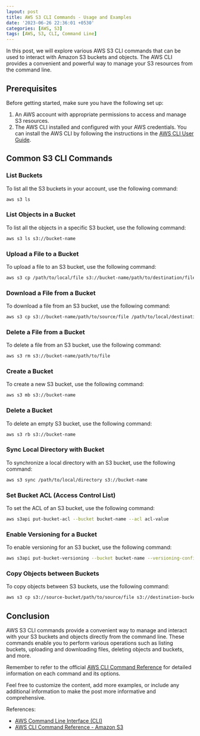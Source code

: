 ```yaml
---
layout: post
title: AWS S3 CLI Commands - Usage and Examples
date: '2023-06-26 22:36:01 +0530'
categories: [AWS, S3]
tags: [AWS, S3, CLI, Command Line]
---
```


In this post, we will explore various AWS S3 CLI commands that can be used to interact with Amazon S3 buckets and objects. The AWS CLI provides a convenient and powerful way to manage your S3 resources from the command line.

## Prerequisites

Before getting started, make sure you have the following set up:

1. An AWS account with appropriate permissions to access and manage S3 resources.
2. The AWS CLI installed and configured with your AWS credentials. You can install the AWS CLI by following the instructions in the [AWS CLI User Guide](https://docs.aws.amazon.com/cli/latest/userguide/cli-configure-files.html).

## Common S3 CLI Commands

### List Buckets

To list all the S3 buckets in your account, use the following command:

```bash
aws s3 ls
```

### List Objects in a Bucket

To list all the objects in a specific S3 bucket, use the following command:

```bash
aws s3 ls s3://bucket-name
```

### Upload a File to a Bucket

To upload a file to an S3 bucket, use the following command:

```bash
aws s3 cp /path/to/local/file s3://bucket-name/path/to/destination/file
```

### Download a File from a Bucket

To download a file from an S3 bucket, use the following command:

```bash
aws s3 cp s3://bucket-name/path/to/source/file /path/to/local/destination
```

### Delete a File from a Bucket

To delete a file from an S3 bucket, use the following command:

```bash
aws s3 rm s3://bucket-name/path/to/file
```

### Create a Bucket

To create a new S3 bucket, use the following command:

```bash
aws s3 mb s3://bucket-name
```

### Delete a Bucket

To delete an empty S3 bucket, use the following command:

```bash
aws s3 rb s3://bucket-name
```

### Sync Local Directory with Bucket

To synchronize a local directory with an S3 bucket, use the following command:

```bash
aws s3 sync /path/to/local/directory s3://bucket-name
```

### Set Bucket ACL (Access Control List)

To set the ACL of an S3 bucket, use the following command:

```bash
aws s3api put-bucket-acl --bucket bucket-name --acl acl-value
```

### Enable Versioning for a Bucket

To enable versioning for an S3 bucket, use the following command:

```bash
aws s3api put-bucket-versioning --bucket bucket-name --versioning-configuration Status=Enabled
```

### Copy Objects between Buckets

To copy objects between S3 buckets, use the following command:

```bash
aws s3 cp s3://source-bucket/path/to/source/file s3://destination-bucket/path/to/destination/file
```

## Conclusion

AWS S3 CLI commands provide a convenient way to manage and interact with your S3 buckets and objects directly from the command line. These commands enable you to perform various operations such as listing buckets, uploading and downloading files, deleting objects and buckets, and more.

Remember to refer to the official [AWS CLI Command Reference](https://docs.aws.amazon.com/cli/latest/reference/s3/index.html) for detailed information on each command and its options.

Feel free to customize the content, add more examples, or include any additional information to make the post more informative and comprehensive.

References:
- [AWS Command Line Interface (CLI)](https://aws.amazon.com/cli/)
- [AWS CLI Command Reference - Amazon S3](https://docs.aws.amazon.com/cli/latest/reference/s3/index.html)

